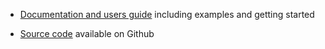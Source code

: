 - [Documentation and users guide](https://simwrapper.github.io/docs/docs/simwrapper-intro) including examples and getting started

- [Source code](https://github.com/ActivitySim/dashboard) available on Github
